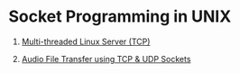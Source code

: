 # Socket Programming in UNIX

1. <a href="https://github.com/xploiter-projects/socket-programming/tree/master/MultiThreaded%20Server">Multi-threaded Linux Server (TCP)</a>

2. <a href="https://github.com/xploiter-projects/socket-programming/tree/master/AudioFIle%20Transfer">Audio File Transfer using TCP & UDP Sockets</a>
